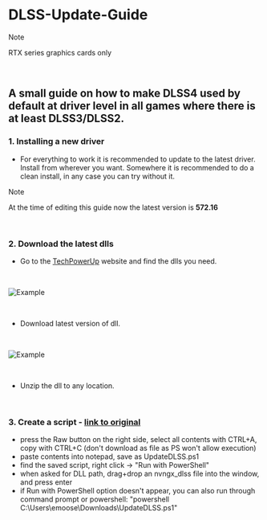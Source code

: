 # DLSS-Update-Guide

> [!NOTE] 
> RTX series graphics cards only

 


## A small guide on how to make DLSS4 used by default at driver level in all games where there is at least DLSS3/DLSS2.

### 1. Installing a new driver
- For everything to work it is recommended to update to the latest driver. Install from wherever you want. Somewhere it is recommended to do a clean install, in any case you can try without it.
> [!NOTE]
> At the time of editing this guide now the latest version is **572.16**

 


### 2. Download the latest dlls
- Go to the [TechPowerUp](https://www.techpowerup.com/download/drivers/) website and find the dlls you need.
  
 

![Example](https://i.imgur.com/yFhhheU.png)

 

- Download latest version of dll.

 

![Example](https://i.imgur.com/9cCFn3r.png)

 
- Unzip the dll to any location.

 


### 3. Create a script - [link to original](https://gist.github.com/emoose/11271bbb3b42fb3b1b0e1c83eef47c05)
- press the Raw button on the right side, select all contents with CTRL+A, copy with CTRL+C (don't download as file as PS won't allow execution)
- paste contents into notepad, save as UpdateDLSS.ps1
- find the saved script, right click -> "Run with PowerShell"
- when asked for DLL path, drag+drop an nvngx_dlss file into the window, and press enter
- if Run with PowerShell option doesn't appear, you can also run through command prompt or powershell: "powershell C:\Users\emoose\Downloads\UpdateDLSS.ps1"
